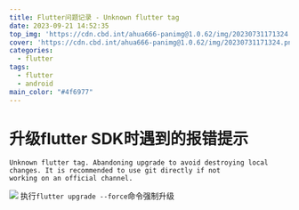 ```yaml
---
title: Flutter问题记录 - Unknown flutter tag
date: 2023-09-21 14:52:35
top_img: 'https://cdn.cbd.int/ahua666-panimg@1.0.62/img/20230731171324.png'
cover: 'https://cdn.cbd.int/ahua666-panimg@1.0.62/img/20230731171324.png'
categories: 
  - flutter
tags:
  - flutter
  - android
main_color: "#4f6977"
---
```


# 升级flutter SDK时遇到的报错提示

```
Unknown flutter tag. Abandoning upgrade to avoid destroying local changes. It is recommended to use git directly if not
working on an official channel.
```
![](https://cdn.cbd.int/ahua666-panimg@1.0.62/img/20230921145740.png)
执行`flutter upgrade --force`命令强制升级
